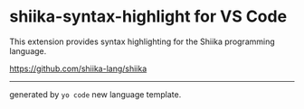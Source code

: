 # shiika-syntax-highlight for VS Code

This extension provides syntax highlighting for the Shiika programming language.

https://github.com/shiika-lang/shiika

---

generated by `yo code` new language template.
